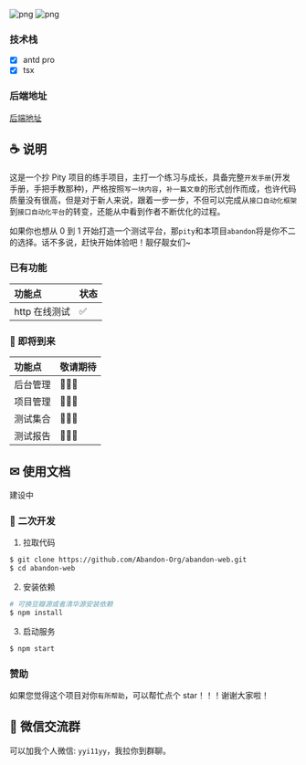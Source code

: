 ![png](https://img.shields.io/badge/React-18+-blue) ![png](https://img.shields.io/badge/contributors-3-green)

### 技术栈

- [x] antd pro
- [x] tsx

### 后端地址

[后端地址](https://github.com/Abandon-Org/abandon-server)

## ☕ 说明

这是一个抄 Pity 项目的练手项目，主打一个练习与成长，具备完整`开发手册`(开发手册，手把手教那种)，严格按照`写一块内容`，`补一篇文章`的形式创作而成，也许代码质量没有很高，但是对于新人来说，跟着一步一步，不但可以完成从`接口自动化框架`到`接口自动化平台`的转变，还能从中看到作者不断优化的过程。

如果你也想从 0 到 1 开始打造一个测试平台，那`pity`和本项目`abandon`将是你不二的选择。话不多说，赶快开始体验吧！靓仔靓女们~

### 已有功能

| 功能点        | 状态 |
| :------------ | :--- |
| http 在线测试 | ✅   |

### 🚚 即将到来

| 功能点   | 敬请期待 |
| :------- | :------- |
| 后台管理 | 🎉🎉🎉   |
| 项目管理 | 🎉🎉🎉   |
| 测试集合 | 🎉🎉🎉   |
| 测试报告 | 🎉🎉🎉   |

## ✉ 使用文档

建设中

### 🎉 二次开发

1. 拉取代码

```bash
$ git clone https://github.com/Abandon-Org/abandon-web.git
$ cd abandon-web
```

2. 安装依赖

```bash
# 可换豆瓣源或者清华源安装依赖
$ npm install
```

3. 启动服务

```bash
$ npm start
```

<!-- ### 😊 已有功能

+ [x] 🔥 完善的用户登录/注册机制，提供第三方(github)登录
- [x] 🀄 完善的项目管理机制
* [x] 🚴 结合FastApi，利用asyncio让Python代码也可以起飞
- [x] 💎 完整的接口测试流程
- [x] 📝 强大的数据构造器, 解决接口数据依赖问题
- [x] 🎨 在线调试http请求，堪比网页版本postman
- [x] 🍷 完善的全局变量机制，拒绝case中的死数据
- [x] 🚀 速度还挺快的
- [x] 🐍 在线redis请求
- [x] 🐎 测试计划/集合
- [x] 🙈 在线数据库ide，数据库管理功能
- [x] 📰 漂亮的邮件通知
- [x] 😹 定时构建测试用例
- [x] 🐧 精美的测试报告展示页面

## 🙋 待开发的功能

- [ ] 💀 app管理功能，支持app的导入和导出

* [ ] 😼 ~~代码覆盖率增量/全量统计功能~~

- [ ] 🐘 微服务化
- [ ] 🐄 数据工厂，强大的造数功能
- [ ] 🐸 用例支持har，jmx等格式导入
- [ ] 👍 CI/CD，类pipeline功能
- [ ] 🌼 推送功能，支持钉钉/企信推送
- [ ] 🌛 支持dubbo/grpc
- [ ] 🐛 打通yapi
- [ ] 🌽 等等等等 -->

### 赞助

如果您觉得这个项目对你`有所帮助`，可以帮忙点个 star！！！谢谢大家啦！

## 🎨 微信交流群

可以加我个人微信: `yyi11yy`，我拉你到群聊。
